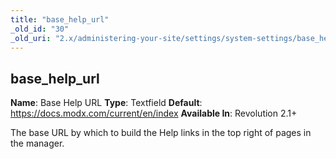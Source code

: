 ```yaml
---
title: "base_help_url"
_old_id: "30"
_old_uri: "2.x/administering-your-site/settings/system-settings/base_help_url"
---
```


## base\_help\_url

**Name**: Base Help URL
**Type**: Textfield
**Default**: <https://docs.modx.com/current/en/index>
**Available In**: Revolution 2.1+

The base URL by which to build the Help links in the top right of pages in the manager.
